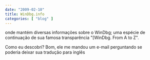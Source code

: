 ```yaml
---
date: "2009-02-10"
title: WinDbg.info
categories: [ "blog" ]
---
```

 onde mantém diversas informações sobre o WinDbg; uma espécie de continuação de sua famosa transparência "[WinDbg. From A to Z".

Como eu descobri? Bom, ele me mandou um e-mail perguntando se poderia deixar sua tradução para inglês

